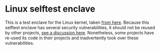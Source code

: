 # Linux selftest enclave

This is a test enclave for the Linux kernel, taken [from here](https://github.com/torvalds/linux/tree/v6.0/tools/testing/selftests/sgx). Because this selftest enclave has several security vulnerabilities, it should not be reused by other projects, [see a discussion here](https://lore.kernel.org/linux-sgx/20230719142500.13623-1-jo.vanbulck@cs.kuleuven.be/). Nonetheless, some projects have re-used its code in their projects and inadvertently took over these vulnerabilities.